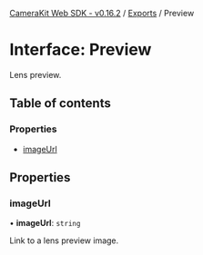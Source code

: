 [CameraKit Web SDK - v0.16.2](../README.md) / [Exports](../modules.md) / Preview

# Interface: Preview

Lens preview.

## Table of contents

### Properties

- [imageUrl](Preview.md#imageurl)

## Properties

### imageUrl

• **imageUrl**: `string`

Link to a lens preview image.
